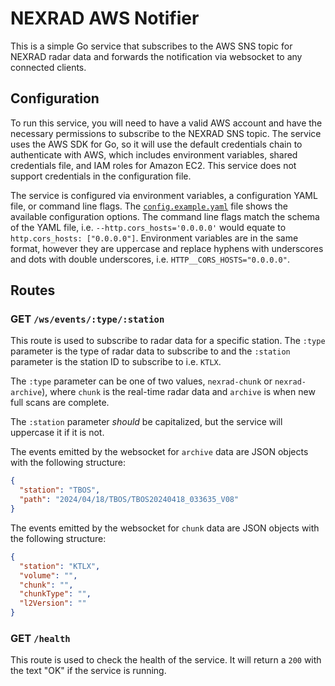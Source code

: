 # NEXRAD AWS Notifier

This is a simple Go service that subscribes to the AWS SNS topic for NEXRAD radar data and forwards the notification via websocket to any connected clients.

## Configuration

To run this service, you will need to have a valid AWS account and have the necessary permissions to subscribe to the NEXRAD SNS topic. The service uses the AWS SDK for Go, so it will use the default credentials chain to authenticate with AWS, which includes environment variables, shared credentials file, and IAM roles for Amazon EC2. This service does not support credentials in the configuration file.

The service is configured via environment variables, a configuration YAML file, or command line flags. The [`config.example.yaml`](config.example.yaml) file shows the available configuration options. The command line flags match the schema of the YAML file, i.e. `--http.cors_hosts='0.0.0.0'` would equate to `http.cors_hosts: ["0.0.0.0"]`. Environment variables are in the same format, however they are uppercase and replace hyphens with underscores and dots with double underscores, i.e. `HTTP__CORS_HOSTS="0.0.0.0"`.

## Routes

### GET `/ws/events/:type/:station`

This route is used to subscribe to radar data for a specific station. The `:type` parameter is the type of radar data to subscribe to and the `:station` parameter is the station ID to subscribe to i.e. `KTLX`.

The `:type` parameter can be one of two values, `nexrad-chunk` or `nexrad-archive`), where `chunk` is the real-time radar data and `archive` is when new full scans are complete.

The `:station` parameter _should_ be capitalized, but the service will uppercase it if it is not.

The events emitted by the websocket for `archive` data are JSON objects with the following structure:

```json
{
  "station": "TBOS",
  "path": "2024/04/18/TBOS/TBOS20240418_033635_V08"
}
```

The events emitted by the websocket for `chunk` data are JSON objects with the following structure:

```json
{
  "station": "KTLX",
  "volume": "",
  "chunk": "",
  "chunkType": "",
  "l2Version": ""
}
```

### GET `/health`

This route is used to check the health of the service. It will return a `200` with the text "OK" if the service is running.
